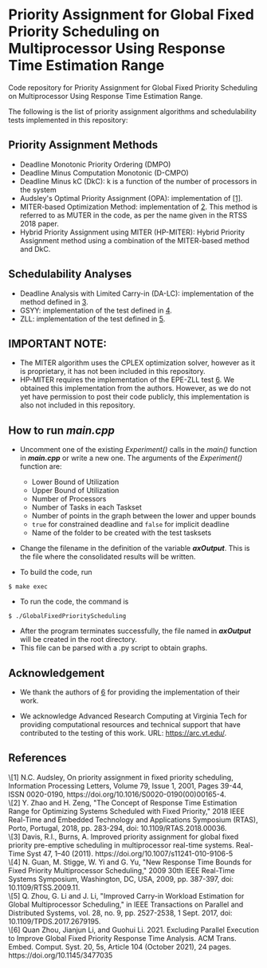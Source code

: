# Priority Assignment for Global Fixed Priority Scheduling on Multiprocessor Using Response Time Estimation Range

Code repository for Priority Assignment for Global Fixed Priority Scheduling on Multiprocessor Using Response Time Estimation Range.

The following is the list of priority assignment algorithms and schedulability tests implemented in this repository:

## Priority Assignment Methods
- Deadline Monotonic Priority Ordering (DMPO)
- Deadline Minus Computation Monotonic (D-CMPO)
- Deadline Minus kC (DkC): k is a function of the number of processors in the system
- Audsley's Optimal Priority Assignment (OPA): implementation of [[1]](#OPA).
- MITER-based Optimization Method: implementation of [2](#MITER). This method is referred to as MUTER in the code, as per the name given in the RTSS 2018 paper. 
- Hybrid Priority Assignment using MITER (HP-MITER): Hybrid Priority Assignment method using a combination of the MITER-based method and DkC.


## Schedulability Analyses
- Deadline Analysis with Limited Carry-in (DA-LC): implementation of the method defined in [3](#DA-LC).
- GSYY: implementation of the test defined in [4](#GSYY).
- ZLL: implementation of the test defined in [5](#ZLL).


## **IMPORTANT NOTE:** 
- The MITER algorithm uses the CPLEX optimization solver, however as it is proprietary, it has not been included in this repository.
- HP-MITER requires the implementation of the EPE-ZLL test [6](#EPE-ZLL). We obtained this implementation from the authors. However, as we do not yet have permission to post their code publicly, this implementation is also not included in this repository. 


## How to run *main.cpp*
- Uncomment one of the existing *Experiment()* calls in the *main()* function in ***main.cpp*** or write a new one. The arguments of the *Experiment()* function are:
  - Lower Bound of Utilization
  - Upper Bound of Utilization
  - Number of Processors
  - Number of Tasks in each Taskset
  - Number of points in the graph between the lower and upper bounds
  - `true` for constrained deadline and `false` for implicit deadline
  - Name of the folder to be created with the test tasksets

- Change the filename in the definition of the variable **_axOutput_**. This is the file where the consolidated results will be written. 

- To build the code, run
```
$ make exec
```

- To run the code, the command is
```
$ ./GlobalFixedPriorityScheduling
```

- After the program terminates successfully, the file named in **_axOutput_** will be created in the root directory. 
- This file can be parsed with a .py script to obtain graphs.


## Acknowledgement

- We thank the authors of [6](#EPE-ZLL) for providing the implementation of their work.
 
- We acknowledge Advanced Research Computing at Virginia Tech for providing computational resources and technical support that have contributed to the testing of this work. URL: https://arc.vt.edu/.

## References
<div id = "OPA"></div>
\[1] N.C. Audsley, On priority assignment in fixed priority scheduling, Information Processing Letters, Volume 79, Issue 1, 2001, Pages 39-44, ISSN 0020-0190, https://doi.org/10.1016/S0020-0190(00)00165-4.

<div id = "MITER"></div>
\[2] Y. Zhao and H. Zeng, "The Concept of Response Time Estimation Range for Optimizing Systems Scheduled with Fixed Priority," 2018 IEEE Real-Time and Embedded Technology and Applications Symposium (RTAS), Porto, Portugal, 2018, pp. 283-294, doi: 10.1109/RTAS.2018.00036.

<div id = "DA-LC"></div>
\[3] Davis, R.I., Burns, A. Improved priority assignment for global fixed priority pre-emptive scheduling in multiprocessor real-time systems. Real-Time Syst 47, 1–40 (2011). https://doi.org/10.1007/s11241-010-9106-5

<div id = "GSYY"></div>
\[4] N. Guan, M. Stigge, W. Yi and G. Yu, "New Response Time Bounds for Fixed Priority Multiprocessor Scheduling," 2009 30th IEEE Real-Time Systems Symposium, Washington, DC, USA, 2009, pp. 387-397, doi: 10.1109/RTSS.2009.11.

<div id = "ZLL"></div>
\[5] Q. Zhou, G. Li and J. Li, "Improved Carry-in Workload Estimation for Global Multiprocessor Scheduling," in IEEE Transactions on Parallel and Distributed Systems, vol. 28, no. 9, pp. 2527-2538, 1 Sept. 2017, doi: 10.1109/TPDS.2017.2679195.

<div id = "EPE-ZLL"></div>
\[6] Quan Zhou, Jianjun Li, and Guohui Li. 2021. Excluding Parallel Execution to Improve Global Fixed Priority Response Time Analysis. ACM Trans. Embed. Comput. Syst. 20, 5s, Article 104 (October 2021), 24 pages. https://doi.org/10.1145/3477035
